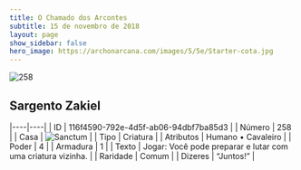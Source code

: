 ```yaml
---
title: O Chamado dos Arcontes
subtitle: 15 de novembro de 2018
layout: page
show_sidebar: false
hero_image: https://archonarcana.com/images/5/5e/Starter-cota.jpg
---
```


![258](https://cdn.keyforgegame.com/media/card_front/pt/341_258_96FR2MX3FJWF_pt.png)

## Sargento Zakiel

|----|----|
| ID | 116f4590-792e-4d5f-ab06-94dbf7ba85d3 |
| Número | 258 |
| Casa | ![Sanctum](https://archonarcana.com/images/thumb/c/c7/Sanctum.png/22px-Sanctum.png "Santuário") |
| Tipo | Criatura |
| Atributos | Humano • Cavaleiro |
| Poder | 4 |
| Armadura | 1 |
| Texto | Jogar: Você pode preparar e lutar com uma criatura vizinha. |
| Raridade | Comum |
| Dizeres | “Juntos!” |
